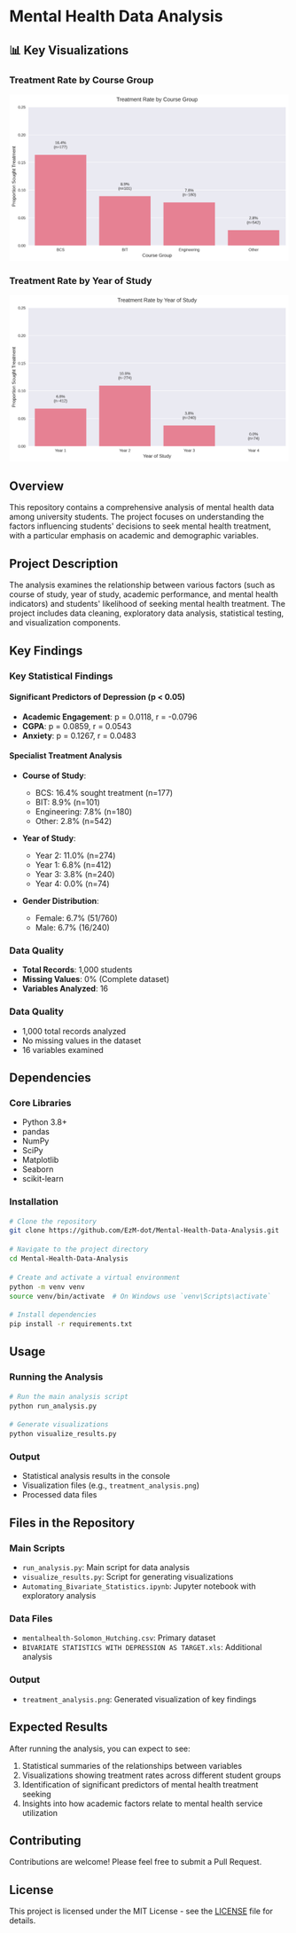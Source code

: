 # Mental Health Data Analysis

## 📊 Key Visualizations

### Treatment Rate by Course Group
![Treatment by Course](https://github.com/EzM-dot/Mental-Health-Data-Analysis/raw/main/treatment_analysis_course.png)

### Treatment Rate by Year of Study
![Treatment by Year](https://github.com/EzM-dot/Mental-Health-Data-Analysis/raw/main/treatment_analysis_year.png)

## Overview
This repository contains a comprehensive analysis of mental health data among university students. The project focuses on understanding the factors influencing students' decisions to seek mental health treatment, with a particular emphasis on academic and demographic variables.

## Project Description
The analysis examines the relationship between various factors (such as course of study, year of study, academic performance, and mental health indicators) and students' likelihood of seeking mental health treatment. The project includes data cleaning, exploratory data analysis, statistical testing, and visualization components.

## Key Findings

### Key Statistical Findings

#### Significant Predictors of Depression (p < 0.05)
- **Academic Engagement**: p = 0.0118, r = -0.0796
- **CGPA**: p = 0.0859, r = 0.0543
- **Anxiety**: p = 0.1267, r = 0.0483

#### Specialist Treatment Analysis
- **Course of Study**: 
  - BCS: 16.4% sought treatment (n=177)
  - BIT: 8.9% (n=101)
  - Engineering: 7.8% (n=180)
  - Other: 2.8% (n=542)

- **Year of Study**:
  - Year 2: 11.0% (n=274)
  - Year 1: 6.8% (n=412)
  - Year 3: 3.8% (n=240)
  - Year 4: 0.0% (n=74)

- **Gender Distribution**:
  - Female: 6.7% (51/760)
  - Male: 6.7% (16/240)

### Data Quality
- **Total Records**: 1,000 students
- **Missing Values**: 0% (Complete dataset)
- **Variables Analyzed**: 16

### Data Quality
- 1,000 total records analyzed
- No missing values in the dataset
- 16 variables examined

## Dependencies

### Core Libraries
- Python 3.8+
- pandas
- NumPy
- SciPy
- Matplotlib
- Seaborn
- scikit-learn

### Installation
```bash
# Clone the repository
git clone https://github.com/EzM-dot/Mental-Health-Data-Analysis.git

# Navigate to the project directory
cd Mental-Health-Data-Analysis

# Create and activate a virtual environment
python -m venv venv
source venv/bin/activate  # On Windows use `venv\Scripts\activate`

# Install dependencies
pip install -r requirements.txt
```

## Usage

### Running the Analysis
```bash
# Run the main analysis script
python run_analysis.py

# Generate visualizations
python visualize_results.py
```

### Output
- Statistical analysis results in the console
- Visualization files (e.g., `treatment_analysis.png`)
- Processed data files

## Files in the Repository

### Main Scripts
- `run_analysis.py`: Main script for data analysis
- `visualize_results.py`: Script for generating visualizations
- `Automating_Bivariate_Statistics.ipynb`: Jupyter notebook with exploratory analysis

### Data Files
- `mentalhealth-Solomon_Hutching.csv`: Primary dataset
- `BIVARIATE STATISTICS WITH DEPRESSION AS TARGET.xls`: Additional analysis

### Output
- `treatment_analysis.png`: Generated visualization of key findings

## Expected Results
After running the analysis, you can expect to see:
1. Statistical summaries of the relationships between variables
2. Visualizations showing treatment rates across different student groups
3. Identification of significant predictors of mental health treatment seeking
4. Insights into how academic factors relate to mental health service utilization

## Contributing
Contributions are welcome! Please feel free to submit a Pull Request.

## License
This project is licensed under the MIT License - see the [LICENSE](LICENSE) file for details.
